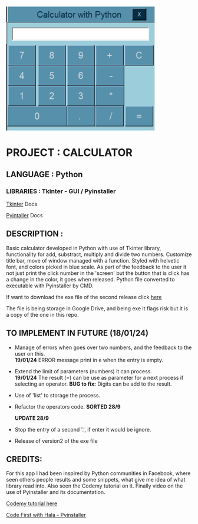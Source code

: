 
![](assets/images/ss-gui.png)

# PROJECT : CALCULATOR

## LANGUAGE : Python

### LIBRARIES : Tkinter - GUI / Pyinstaller

   [Tkinter](https://docs.python.org/3/library/tkinter.html#module-tkinter) Docs

   [Pyintaller](https://pyinstaller.org/en/stable/) Docs

## DESCRIPTION : 

Basic calculator developed in Python with use of Tkinter library, functionality for add, substract, multiply and divide two numbers.
Customize title bar, move of window managed with a function.
Styled with helvetic font, and colors picked in blue scale.
As part of the feedback to the user it not just print the click number in the 'screen' but the button that is click has a change in the color, it goes when released.
Python file converted to executable with Pyinstaller by CMD.


If want to download the exe file of the second release click [here](https://drive.google.com/file/d/1EHQbT14v4eo0uyrJFfrGNebb_-sC2BEB/view?usp=sharing)


The file is being storage in Google Drive, and being exe it flags risk but it is a copy of the one in this repo.

## TO IMPLEMENT IN FUTURE (18/01/24)

- Manage of errors when goes over two numbers, and the feedback to the user on this.<br>
    **19/01/24**  ERROR message print in e when the entry is empty.
- Extend the limit of parameters (numbers) it can process. <br>
    **19/01/24**  The result (=) can be use as parameter for a next process if selecting an operator. 
    **BUG to fix:**  Digits can be add to the result. 
- Use of 'list' to storage the process.
- Refactor the operators code. **SORTED 28/9**
  
  **UPDATE 28/9**

- Stop the entry of a second '.', if enter it would be ignore.
- Release of version2 of the exe file


## CREDITS:

For this app I had been inspired by Python communities in Facebook, where seen others people results and some snippets, what give me idea of what library read into. Also seen the Codemy tutorial on it. Finally video on the use of Pyinstaller and its documentation.
    
   [Codemy tutorial here](https://www.youtube.com/watch?v=s0cpxPSN4k4)

   [Code First with Hala - Pyinstaller](https://www.youtube.com/watch?app=desktop&v=Iv_dECet_oM)
